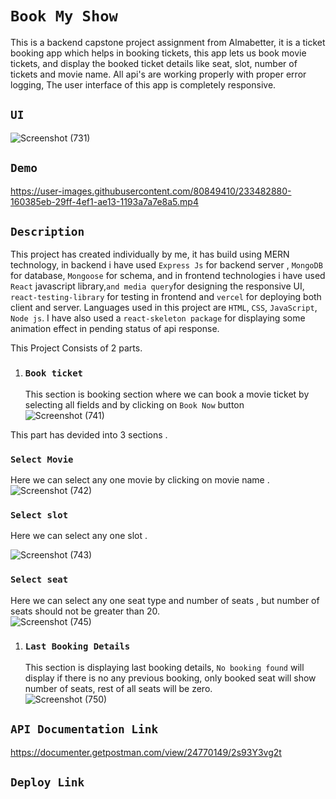 # `Book My Show`

This is a backend capstone project assignment from Almabetter, it is a ticket booking app which helps in booking tickets, this app lets us book movie tickets, and display the booked ticket details like seat, slot, number of tickets and movie name. All api's are working properly with proper error logging, The user interface of this app is completely responsive.

## `UI` 
![Screenshot (731)](https://user-images.githubusercontent.com/80849410/233468129-4a29ba5a-b909-4d96-8ebf-13d0af25aba5.png)

## `Demo` 
https://user-images.githubusercontent.com/80849410/233482880-160385eb-29ff-4ef1-ae13-1193a7a7e8a5.mp4

## `Description`

This project has created individually by me, it has build using MERN technology, in backend i have used `Express Js` for backend server ,  `MongoDB` for database, `Mongoose` for schema, and in frontend technologies i have used `React` javascript library,` and media query `for designing the responsive UI,  `react-testing-library` for testing in frontend  and  `vercel` for deploying both client and server. Languages used in this project are `HTML`, `CSS`, `JavaScript`, `Node js`. I have also used a `react-skeleton package` for displaying some animation effect in pending status of api response.

This Project Consists of 2 parts.

1. ### `Book ticket` 
      This section is booking section where we can book a movie ticket by selecting all fields and by clicking on `Book Now` button
 ![Screenshot (741)](https://user-images.githubusercontent.com/80849410/233486544-aff17f71-41e1-44f2-a6f8-d1ab741fcc92.png)


This part has devided into 3 sections .
 
### `Select Movie` 
Here we can select any one movie by clicking on movie name .
![Screenshot (742)](https://user-images.githubusercontent.com/80849410/233486826-bebd7541-f9c5-4ed6-8b3c-81ae7906772d.png)


### `Select slot` 
Here we can select any one slot .

![Screenshot (743)](https://user-images.githubusercontent.com/80849410/233488333-68d8db60-969f-4a99-a36c-7fa103c2d87b.png)

### `Select seat` 
Here we can select any one seat type and number of seats , but number of seats should not be greater than 20.  
![Screenshot (745)](https://user-images.githubusercontent.com/80849410/233489034-bc921fe4-e879-4997-b0ee-9a03675fe8fd.png)


 1. ### `Last Booking Details` 
      This section is displaying last booking details, `No booking found`  will display if there is no any previous booking, only booked seat will show number of             seats, rest of all seats will be zero.   
      ![Screenshot (750)](https://user-images.githubusercontent.com/80849410/233490267-c616632a-bb14-4382-a9c9-54762fd88c48.png)

 
 ## `API Documentation Link`
https://documenter.getpostman.com/view/24770149/2s93Y3vg2t


## `Deploy Link`
 




 




